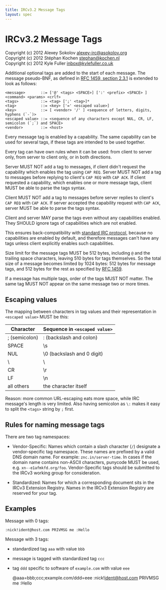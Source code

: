 ```yaml
---
title: IRCv3.2 Message Tags
layout: spec
---
```

IRCv3.2 Message Tags
====================

Copyright (c) 2012 Alexey Sokolov <alexey-irc@asokolov.org>  
Copyright (c) 2012 Stéphan Kochen <stephan@kochen.nl>  
Copyright (c) 2012 Kyle Fuller <inbox@kylefuller.co.uk>

Additional optional tags are added to the start of each message.
The message pseudo-BNF, as defined in [RFC 1459, section 2.3.1][rfc1459] is extended to look as follows:

	<message>       ::= ['@' <tags> <SPACE>] [':' <prefix> <SPACE> ] <command> <params> <crlf>
	<tags>          ::= <tag> [';' <tag>]*
	<tag>           ::= <key> ['=' <escaped value>]
	<key>           ::= [ <vendor> '/' ] <sequence of letters, digits, hyphens (`-`)>
	<escaped value> ::= <sequence of any characters except NUL, CR, LF, semicolon (`;`) and SPACE>
	<vendor>        ::= <host>

Every message tag is enabled by a capability. The same capability can be used for several tags, if these tags
are intended to be used together.

Every tag can have own rules when it can be used: from client to server only, from server to client only, or in both directions.

Server MUST NOT add a tag to messages, if client didn't request the capability which enables the tag using `CAP REQ`.
Server MUST NOT add a tag to messages before replying to client's `CAP REQ` with `CAP ACK`.
If client requested a capability, which enables one or more message tags, client MUST be able to parse the tags syntax.

Client MUST NOT add a tag to messages before server replies to client's `CAP REQ` with `CAP ACK`.
If server accepted the capability request with `CAP ACK`, server MUST be able to parse the tags syntax.

Client and server MAY parse the tags even without any capabilities enabled.
They SHOULD ignore tags of capabilities which are not enabled.

This ensures back-compatibility with [standard IRC protocol][rfc1459],
because no capabilities are enabled by default,
and therefore messages can't have any tags unless client explicitly enables such capabilities.

Size limit for the message tags MUST be 512 bytes, including `@` and the trailing space characters, leaving 510 bytes for tags themselves.
So the total size of a message becomes limited by 1024 bytes: 512 bytes for message tags, and 512 bytes for the rest as specified by [RFC 1459][rfc1459].

If a message has multiple tags, order of the tags MUST NOT matter.
The same tag MUST NOT appear on the same message two or more times.

Escaping values
---------------

The mapping between characters in tag values and their representation in `<escaped value>` MUST be this:

| Character     | Sequence in `<escaped value>` |
|---------------|-------------------------------|
| ; (semicolon) | \: (backslash and colon)      |
| SPACE         | \s                            |
| NUL           | \0 (backslash and 0 digit)    |
| \             | \\                            |
| CR            | \r                            |
| LF            | \n                            |
| all others    | the character itself          |

Reason: more common URL-escaping eats more space, while IRC message's length is very limited.
Also having semicolon as `\:` makes it easy to split the `<tags>` string by `;` first.

Rules for naming message tags
-----------------------------

There are two tag namespaces:

* Vendor-Specific: Names which contain a slash character (`/`) designate a vendor-specific
  tag namespace. These names are prefixed by a valid DNS domain name.
  For example: `znc.in/server-time`.  In cases if the domain name contains non-ASCII characters,
  punycode MUST be used, e.g. `xn--e1afmkfd.org/foo`.
  Vendor-Specific tags should be submitted to the IRCv3 working group for consideration.

* Standardized: Names for which a corresponding document sits in the IRCv3 Extension Registry.
  Names in the IRCv3 Extension Registry are reserved for your tag.

Examples
--------

Message with 0 tags:

	:nick!ident@host.com PRIVMSG me :Hello

Message with 3 tags:

* standardized tag `aaa` with value `bbb`

* message is tagged with standardized tag `ccc`

* tag `ddd` specific to software of `example.com` with value `eee`

	@aaa=bbb;ccc;example.com/ddd=eee :nick!ident@host.com PRIVMSG me :Hello


[rfc1459]: http://tools.ietf.org/html/rfc1459#section-2.3.1
